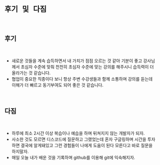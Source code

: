 # **`후기 및 다짐`**

<br/>

## **후기**

<br/>

- 새로운 것들을 계속 습득하면서 내 가치가 점점 오르는 것 같아 기분이 좋고 강사님께서 초심자 수준에 맞춰 천천히 초심자 수준에 맞는 강의를 해주시니 습득력이 더 올라가는 것 같습니다. 
- 협업이 중요한 직종이다 보니 항상 주변 수강생들과 함께 소통하며 강의를 듣는데 이해가 더 빠르고 동기부여도 되어 좋은 것 같습니다.

<br/>

## **다짐**

<br/>

- 하루에 최소 2시간 이상 복습이나 예습을 하며 뒤쳐지지 않는 개발자가 되자.
- 사소한 것도 모르면 디스코드에 질문하고 그랬었는데 혼자 구글링하며 시간을 투자하면 결국에 알게돼있고 그런 경험들이 나에게 도움이 된다 모른다고 바로 질문을 하지말자.
- 매일 오늘 내가 배운 것을 기록하며 github를 이용해 git에 익숙해지자.